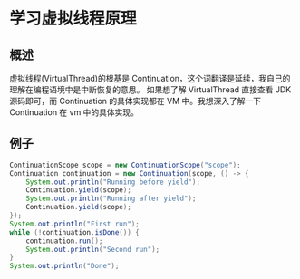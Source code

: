 # 学习虚拟线程原理

## 概述

虚拟线程(VirtualThread)的根基是 Continuation，这个词翻译是延续，我自己的理解在编程语境中是中断恢复的意思。
如果想了解 VirtualThread 直接查看 JDK 源码即可，而 Continuation 的具体实现都在 VM 中。我想深入了解一下 Continuation 在 vm
中的具体实现。

## 例子

```Java
ContinuationScope scope = new ContinuationScope("scope");
Continuation continuation = new Continuation(scope, () -> {
    System.out.println("Running before yield");
    Continuation.yield(scope);
    System.out.println("Running after yield");
    Continuation.yield(scope);
});
System.out.println("First run");
while (!continuation.isDone()) {
    continuation.run();
    System.out.println("Second run");
}
System.out.println("Done");
```